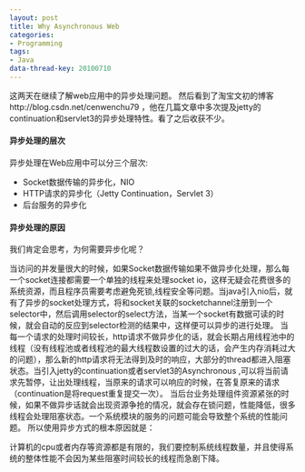 ```yaml
---
layout: post
title: Why Asynchronous Web
categories:
- Programming
tags:
- Java
data-thread-key: 20100710
---
```


这两天在继续了解web应用中的异步处理问题。
然后看到了淘宝文初的博客http://blog.csdn.net/cenwenchu79
，他在几篇文章中多次提及jetty的continuation和servlet3的异步处理特性。看了之后收获不少。

#### 异步处理的层次

异步处理在Web应用中可以分三个层次:

* Socket数据传输的异步化，NIO
* HTTP请求的异步化（Jetty Continuation，Servlet 3）
* 后台服务的异步化

#### 异步处理的原因

我们肯定会思考，为何需要异步化呢？

当访问的并发量很大的时候，如果Socket数据传输如果不做异步化处理，那么每一个socket连接都需要一个单独的线程来处理socket io，这样无疑会花费很多的系统资源，而且程序员需要考虑避免死锁,线程安全等问题。当java引入nio后，就有了异步的socket处理方式，将和socket关联的socketchannel注册到一个selector中，然后调用selector的select方法，当某一个socket有数据可读的时候，就会自动的反应到selector检测的结果中，这样便可以异步的进行处理。
当每一个请求的处理时间较长，http请求不做异步化的话，就会长期占用线程池中的线程（没有线程池或者线程池的最大线程数设置的过大的话，会产生内存消耗过大的问题），那么新的http请求将无法得到及时的响应，大部分的thread都进入阻塞状态。当引入jetty的continuation或者servlet3的Asynchronous ,可以将当前请求先暂停，让出处理线程，当原来的请求可以响应的时候，在答复原来的请求（continuation是将request重复提交一次）。
当后台业务处理组件资源紧张的时候，如果不做异步话就会出现资源争抢的情况，就会存在锁问题，性能降低，很多线程会处理阻塞状态。一个系统模块的服务的问题可能会导致整个系统的性能问题。
所以使用异步方式的根本原因就是：

计算机的cpu或者内存等资源都是有限的，我们要控制系统线程数量，并且使得系统的整体性能不会因为某些阻塞时间较长的线程而急剧下降。
